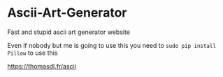 # Ascii-Art-Generator
Fast and stupid ascii art generator website

Even if nobody but me is going to use this you need to `sudo pip install Pillow` to use this

https://thomasdl.fr/ascii
